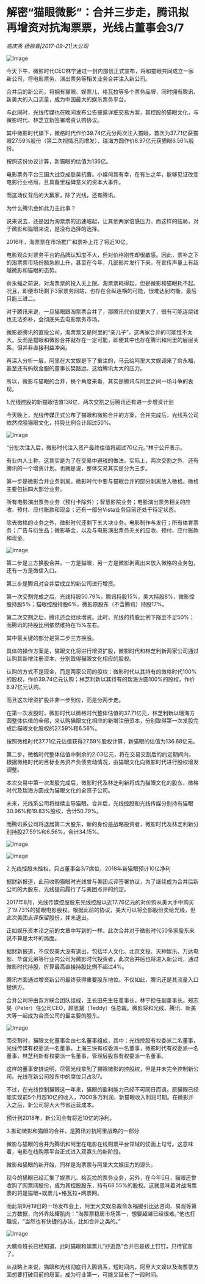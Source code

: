 # 解密“猫眼微影”：合并三步走，腾讯拟再增资对抗淘票票，光线占董事会3/7

*高庆秀 杨柳青|2017-09-21|大公司*

![Image](http://static.ylzbl.com/uploads/ueditor/php/upload/image/20170922/1506054702764320.jpeg)

今天下午，微影时代CEO林宁通过一封内部信正式宣布，将和猫眼共同成立一家新公司，将电影票务、演出票务等相关业务合并注入新公司。

合并后的新公司，将拥有猫眼、娱票儿、格瓦拉等多个票务品牌，同时拥有腾讯、新美大的入口流量，成为中国最大的娱乐票务平台。

与此同时，光线传媒也在晚间发布公告披露详细交易方案，其控股的猫眼文化，与微影时代、林芝立新签署增资认购协议。

其中微影时代旗下，微格时代作价39.74亿元分两次注入猫眼，首次为37.71亿获猫眼27.59%股份（第二次视情况而增发）、瑞海方圆作价8.97亿元获猫眼6.56%股份。

按照这份协议计算，新猫眼的估值为136亿。

电影票务平台三国大战变成联吴抗曹。小娱何其有幸，在有生之年，能够见证改变电影行业格局，且具备里程碑意义的资本大事件。

而这场仗背后的大赢家，除了光线，还有腾讯。

为什么腾讯会如此力主此事？

说来说去，还是因为淘票票的迅速崛起，让其他两家倍感压力。而这样的结局，对于微影和猫眼来说，是没有选择的选择。

2016年，淘票票在市场推广和票补上花了将近10亿。

电影观众对票务平台的品牌认知度不大，但对价格刚性却很敏感。因此，票补之下的淘票票市场份额急剧上升，甚至在今年，几部影片发行下来，在宣传声量上有超越微影和猫眼的态势。

俞永福之前说，对淘票票的投入无上限。淘票票耗得起，但是微影和猫眼耗不起。况且，即便市场剩下3家票务网站，也存在合纵连横的可能，很难达到均衡，最后只能三进二。

对于腾讯来说，一旦猫眼跟淘票票合并了，那腾讯代价就更大了，很有可能连烧钱也无法弥补，会彻底失去电影票务市场。

微影是腾讯的直投公司，淘票票又是阿里的“亲儿子”，这两家合并的可能性不太大。反而是猫眼和微影合并就存在一定可能，即便其中也存在腾讯和阿里的层层关系，但并非直接利益冲突。

再深入分析一层，阿里在大文娱是下了重注的，马云给阿里大文娱调来了俞永福，甚至还有蚂蚁金服的董事长樊路远。这给腾讯太大的压力。

所以，微影与猫眼的合并，换个角度来看，其实是腾讯与阿里之间一场斗争的表现。

1.光线控股的新猫眼估值136亿，两次交割之后腾讯还有进一步增资计划

今天晚上，光线传媒正式公布了猫眼和微影合并的方案，合并完成后，光线系公司依然控股猫眼文化，持股比例合计超过50%。

![Image](http://p9.pstatp.com/large/3b120002a88460198308)

“分批次注入后，微影时代注入资产最终估值将超过70亿元。”林宁公开表示。

有业内人士称，这其实是为了在交易中避税的做法。实际上，两次交割之外，还有腾讯的一个增资计划。也就是说，整体交易其实是分为三步。

第一步是微影合并业务剥离。微影时代中要与猫眼合并的部分剥离放入微格。微格主要包括四大部分业务。

所有电影演出票务业务（预付卡除外）；智慧影院业务；电影演出票务相关的应收、预付、应付账款和现金；还有一部分Vista业务目前还处于待定状态。

除去微格的业务之外，微影时代还剩下五大块业务。电影制作与发行；所有体育票务；广告与衍生品；微影基金，以及与电影演出票务无关的应收、预付、应付账款和现金。

![Image](http://p3.pstatp.com/large/3b110002ac5a915c8bb9)

第二步是三方换股合并。一方是猫眼，另一方是微影剥离出来放入微格的业务包，还有一方是微信入口。

第三步是腾讯对合并后成立的新公司进行增资。

第一次交割完成之后，光线持股50.79%，腾讯持股15%，美大持股8%，微影控股持股5%；猫眼控股持股6%，微影原股东（不含腾讯）持股17%。

第二次交割之后，腾讯还会继续增资。此时，光线的持股比例下降至不足50%；而腾讯的持股比例依然维持在15%左右。

其中最关键的部分是第二步三方换股。

具体的操作方案是，猫眼文化将进行增资扩股，微影时代和林芝利新两家公司通过认购其新增注册资本，分别取得猫眼文化相应的股权。

认购的方式不是现金，而是两家公司的股权：微影时代以其持有的微格时代100%的股权，作价39.74亿元认购；林芝利新以其持有的瑞海方圆100%的股权，作价8.97亿元认购。

而且这次增资扩股并非一步到位，而是分两步走。

在第一次发股时，微影时代以微格时代整体估值的37.71亿元，林芝利新以瑞海方圆整体估值的全部，来认购猫眼文化相应的新增注册资本，分别取得第一次发股完成后猫眼文化股权的27.59%和6.56%。

按照微格时代37.71亿元估值获得27.59%股权计算，新猫眼的估值为136.68亿元。

第二步，微格时代整体估值中剩余的2.03亿元，将在交易交割后的约定期间内，根据微格时代的目标业务资产负债变动情况，由猫眼文化向微影时代进行股权增发调整。

本次交易中第一次发股完成后，微影时代及林芝利新将成为猫眼文化的股东，微格时代及瑞海方圆成为猫眼文化的全资子公司。

未来，光线系公司将继续主导猫眼。合并后，光线控股和光线传媒分别持有猫眼30.96%和19.83%股权，合计50.79%。

而腾讯系公司将退居第二大股东，新的身份是战略投资者，微影时代及林芝利新分别持股27.59%和6.56%，合计34.15%。

![Image](http://p3.pstatp.com/large/3b180000e66689794831)

![Image](http://p3.pstatp.com/large/3b1600027dd8d20ceacb)

2.光线控股未控权，只占董事会3/7席位，2018年新猫眼预计10亿净利

据财新报道，此前收购猫眼时光线曾与美团点评签署协议，为了继续成为合并后新公司的大股东，光线提前履行了与美团点评的约定。

2017年8月，光线传媒控股股东光线控股以近17.76亿元的对价购从美大手中购买了19.73%的猫眼电影股权。根据此前的协议，美大可以将全部股份卖给光线，但此次美团点评保留股份，并未退出。

正如娱乐资本论之前的文章中写到的一样。此次合并对于微影时代50多家股东来说不算是太坏的局面。

据财新报道，不仅仅美大没有退出，包括华人文化、北京文投、天神娱乐、万达电影、华谊兄弟等行业内公司为微影时代投资者，此次合并后也将进入新公司，通过微影时代持股，折算最高直接持股比例不超过4%。

腾讯方面通过增资新公司最终获得重要股东地位。不仅如此，腾讯还是其流量入口提供方。

合并公司将由双方联合团队组成，王长田先生任董事长，林宁担任副董事长。郑志昊（Peter）任公司CEO，顾思斌（Teddy）任总裁。微影将和光线、腾讯、新美大等一起成为合资公司的最主要的股东。

![Image](http://p3.pstatp.com/large/3b110002ac5dc923e09c)

而交割时，猫眼文化董事会由七名董事组成，其中：光线控股有权委派二名董事，光线传媒有权委派一名董事，上海三快有权委派一名董事，微影时代有权委派一名董事，林芝利新有权委派一名董事，管理层股东有权委派一名董事。

这样的董事安排说明，尽管光线拿到了猫眼微影的控股权，但是并未完全控制新公司。光线在新公司股东中的席位只占3/7。

不过，在光线控制猫眼这一年来，猫眼的盈利能力已经不可同日而语。原猫眼已经能实现前5个月超10亿的收入，7000多万利润，新猫眼收入利润可期。在微影并入之后，新公司将大大节省运营成本。

预计到2018年，新公司会有将近10亿的净利。

3.推动微影和猫眼的合并，是腾讯对抗阿里战略的一部分

微影与猫眼的合并为腾讯和阿里在电影在线购票平台领域的仗画上句号。这意味着，电影在线购票平台正式进入双寡头的新阶段。

微影和猫眼的新开始，同样是淘票票与阿里大文娱压力的源头。

现今的猫眼已经汇集了娱票儿、格瓦拉的票务业务，另外，在今年5月，猫眼还曾收购了网票网股份，成为其控股股东，持有68.55%的股权。这就意味着对战淘票票的将是猫眼+娱票儿+格瓦拉+网票网。

而此前9月19日的一场发布会上，阿里大文娱总裁俞永福援引比达咨询、易观等第三方数据，向外界炫耀肌肉：“淘票票稳居市场第一，想要超越已经很难。”他也打趣说，“当然也有快捷的办法，比如合并之类的。”

![Image](http://p1.pstatp.com/large/3b180000e668c67fead5)

大概俞班长已经知道，此时猫眼和娱票儿“抄近路”合并已是板上钉钉，只待官宣了。

从战略上来说，猫眼和光线彻底归入腾讯系，短时间内，阿里大文娱以及淘票票方面想要打破目前的局面，成为行业第一，可能又延长了一段时间。

